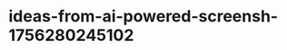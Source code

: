 # ideas-from-ai-powered-screensh-1756280245102
```json [ { "title": "مساعد كتابة المحتوى الذكي", "description": "أداة تستخدم تقنية OCR لتحويل لقطات الشاشة إلى نصوص قابلة للتحرير، مما يساعد الكتاب والمحررين على تسريع عملية الكتابة.", "mvp_plan": "إنشاء واجهة بسيطة لتحميل لقطات الشاشة، واستخدام مكتبة OCR لتحويل الصورة إلى نص، ثم تمكين المستخدمين من تعديل النصوص وحفظها." }, { "title": "محلل الب...
